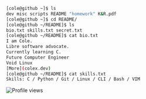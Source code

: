 ```bash
[cole@github ~]$ ls
dev misc scripts README "homework" K&R.pdf
[cole@github ~]$ cd README/
[cole@github ~/README]$ ls
bio.txt skills.txt secret.txt
[cole@github ~/README]$ cat bio.txt
I am Cole.
Libre software advocate.
Currently learning C.
Future Computer Engineer
Void Linux
[More](colex.dev)
[cole@github ~/README]$ cat skills.txt
Skills: C / Python / Git / Linux / CLI / Bash / VIM
```

![Profile views](https://komarev.com/ghpvc/?username=colexdev&label=Profile%20views&color=0e75b6&style=flat) 
